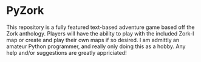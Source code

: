 # PyZork
This repository is a fully featured text-based adventure game based off the Zork anthology. Players will have the ability to play with the included Zork-I map or create and play their own maps if so desired. I am admittly an amateur Python programmer, and really only doing this as a hobby. Any help and/or suggestions are greatly appriciated!
